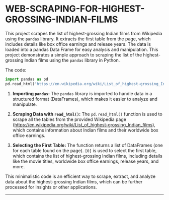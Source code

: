# WEB-SCRAPING-FOR-HIGHEST-GROSSING-INDIAN-FILMS
This project scrapes the list of highest-grossing Indian films from Wikipedia using the `pandas` library. It extracts the first table from the page, which includes details like box office earnings and release years. The data is loaded into a pandas Data Frame for easy analysis and manipulation. This project demonstrates a simple approach to scraping the list of the highest-grossing Indian films using the `pandas` library in Python. 

The code:

```python
import pandas as pd
pd.read_html('https://en.wikipedia.org/wiki/List_of_highest-grossing_Indian_films')[0]
```

1. **Importing `pandas`:** The `pandas` library is imported to handle data in a structured format (DataFrames), which makes it easier to analyze and manipulate.
   
2. **Scraping Data with `read_html()`:** The `pd.read_html()` function is used to scrape all the tables from the provided Wikipedia page (https://en.wikipedia.org/wiki/List_of_highest-grossing_Indian_films), which contains information about Indian films and their worldwide box office earnings.

3. **Selecting the First Table:** The function returns a list of DataFrames (one for each table found on the page). `[0]` is used to select the first table, which contains the list of highest-grossing Indian films, including details like the movie titles, worldwide box office earnings, release years, and more.

This minimalistic code is an efficient way to scrape, extract, and analyze data about the highest-grossing Indian films, which can be further processed for insights or other applications.

---
